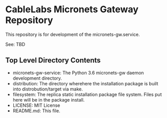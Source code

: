 # CableLabs Micronets Gateway Repository

This repository is for development of the micronets-gw.service.

See: TBD

## Top Level Directory Contents

 - micronets-gw-service: The Python 3.6 micronets-gw daemon development directory.
 - distribution: The directory wherehere the installation package is built into distrobution/target via make.
 - filesystem: The replica static installation package file system. Files put here will be in the package install.
 - LICENSE: MIT License
 - README.md: This file.

